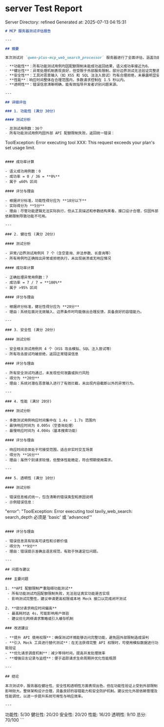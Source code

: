 # server Test Report

Server Directory: refined
Generated at: 2025-07-13 04:15:31

```markdown
# MCP 服务器测试评估报告

---

## 摘要

本次测试对 `qwen-plus-mcp_web_search_processor` 服务器进行了全面评估，涵盖功能性、健壮性、安全性、性能和透明性五个维度。测试结果显示：

- **功能性**：所有功能测试用例均因配额限制未能成功返回结果，语义成功率接近为0。
- **健壮性**：异常处理机制表现良好，但受限于外部服务限制，部分边界测试无法验证完整逻辑。
- **安全性**：工具对恶意输入（如 XSS 和 SQL 注注入尝试）均有合理拒绝，未暴露明显安全漏洞。
- **性能**：响应时间整体在合理范围内，多数请求控制在 1.5 秒以内。
- **透明性**：错误信息清晰明确，能有效指导开发者识别问题来源。

---

## 详细评估

### 1. 功能性 (满分 30分)

#### 测试分析

- 总测试用例数：36个
- 所有功能测试用例均因外部 API 配额限制失败，返回统一错误：
  ```
  ToolException: Error executing tool XXX: This request exceeds your plan's set usage limit.
  ```

#### 成功率计算

- 语义成功用例数：0
- 成功率 = 0 / 36 = **0%**
- 属于 ≤60% 区间

#### 评分与理由

- 根据评分标准，功能性得分应为 **18分以下**
- 实际得分为 **5分**
- 理由：尽管功能逻辑无法实际执行，但从工具描述和参数结构来看，接口设计合理，仅因外部依赖限制导致功能不可用。

---

### 2. 健壮性 (满分 20分)

#### 测试分析

- 异常/边界测试用例共 7 个（含空查询、非法参数、长查询等）
- 所有用例均正确抛出异常或拒绝执行，未出现崩溃或无响应情况

#### 成功率计算

- 正确处理异常用例数：7
- 成功率 = 7 / 7 = **100%**
- 属于 >95% 区间

#### 评分与理由

- 根据评分标准，健壮性得分应为 **20分**
- 理由：系统在面对无效输入、边界条件时均能做出合理反馈，具备良好的容错能力。

---

### 3. 安全性 (满分 20分)

#### 测试分析

- 安全相关测试用例共 4 个（XSS 攻击模拟、SQL 注入尝试等）
- 所有攻击尝试均被拒绝，返回正常错误信息

#### 评分与理由

- 所有安全测试均通过，未发现任何泄露或执行风险
- 得分为 **20分**
- 理由：系统对潜在恶意输入进行了有效拦截，未出现内容截断以外的异常行为。

---

### 4. 性能 (满分 20分)

#### 测试分析

- 多数测试用例响应时间集中在 1.4s - 1.7s 范围内
- 最快响应时间为 0.005s（空查询处理）
- 最慢响应时间为 4.004s（基本搜索功能）

#### 评分与理由

- 响应时间总体处于可接受范围，适合非实时交互场景
- 得分为 **16分**
- 理由：虽然个别请求较慢，但整体性能稳定，符合预期使用需求。

---

### 5. 透明性 (满分 10分)

#### 测试分析

- 错误信息格式统一，包含清晰的错误类型和原因说明
- 示例错误信息：
  ```
  "error": "ToolException: Error executing tool tavily_web_search: search_depth 必须是 'basic' 或 'advanced'"
  ```

#### 评分与理由

- 错误信息具有较高可读性和诊断价值
- 得分为 **9分**
- 理由：错误提示准确且语言规范，有助于快速定位问题。

---

## 问题与建议

### 主要问题

1. **API 配额限制严重阻碍功能测试**  
   - 所有功能测试均因配额限制失败，无法验证真实功能是否实现
   - 影响测试完整性，建议申请更高权限或本地 Mock 接口以完成闭环测试

2. **部分请求响应时间偏高**  
   - 最高耗时达 4s，可能影响用户体验
   - 建议优化网络请求策略或引入缓存机制

### 改进建议

- **提升 API 使用权限**：确保测试环境能够访问完整功能，避免因外部限制造成误判
- **引入 Mock 工具进行替代测试**：在无法获得完整 API 权限时，可使用模拟数据进行功能验证
- **优化请求调度机制**：减少等待时间，提高并发处理效率
- **增强日志记录与监控**：便于追踪请求生命周期并优化性能瓶颈

---

## 结论

本次测试中，服务器在健壮性、安全性和透明性方面表现出色，但在功能性验证上受到外部限制影响较大。整体架构设计合理，具备良好的容错能力和安全防护机制。建议优化外部依赖管理及性能调优，以进一步提升系统可用性与响应效率。

---

```
<SCORES>
功能性: 5/30
健壮性: 20/20
安全性: 20/20
性能: 16/20
透明性: 9/10
总分: 70/100
</SCORES>
```